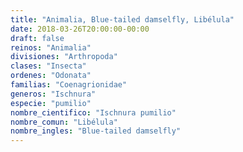 ```yaml
---
title: "Animalia, Blue-tailed damselfly, Libélula"
date: 2018-03-26T20:00:00-00:00
draft: false
reinos: "Animalia"
divisiones: "Arthropoda"
clases: "Insecta"
ordenes: "Odonata"
familias: "Coenagrionidae"
generos: "Ischnura"
especie: "pumilio"
nombre_cientifico: "Ischnura pumilio"
nombre_comun: "Libélula"
nombre_ingles: "Blue-tailed damselfly"
---
```

